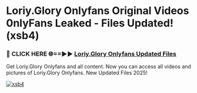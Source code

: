 # Loriy.Glory Onlyfans Original Videos 0nlyFans Leaked - Files Updated! (xsb4)

<h3>🔴 CLICK HERE 🌐==►► <a href="https://tinyurl.com/brd5kh86" rel="nofollow">Loriy.Glory Onlyfans Updated Files</a></h3>

Get Loriy.Glory Onlyfans and all content. Now you can access all videos and pictures of Loriy.Glory Onlyfans. New Updated Files 2025!

[![xsb4](https://i.imgur.com/K7sEzmb.gif)](https://tinyurl.com/brd5kh86)

